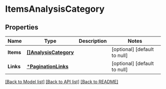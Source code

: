 # ItemsAnalysisCategory

## Properties
Name | Type | Description | Notes
------------ | ------------- | ------------- | -------------
**Items** | [**[]AnalysisCategory**](AnalysisCategory.md) |  | [optional] [default to null]
**Links** | [***PaginationLinks**](PaginationLinks.md) |  | [optional] [default to null]

[[Back to Model list]](../README.md#documentation-for-models) [[Back to API list]](../README.md#documentation-for-api-endpoints) [[Back to README]](../README.md)


